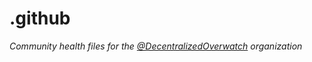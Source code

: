 # .github

*Community health files for the [@DecentralizedOverwatch](https://github.com/decentralized-overwatch) organization*
